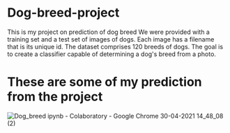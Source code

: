 # Dog-breed-project
This is my project on prediction of dog breed
We were provided with a training set and a test set of images of dogs. Each image has a filename that is its unique id. The dataset comprises 120 breeds of dogs. The goal is to create a classifier capable of determining a dog's breed from a photo.

# These are some of my prediction from the project 
![Dog_breed ipynb - Colaboratory - Google Chrome 30-04-2021 14_48_08 (2)](https://user-images.githubusercontent.com/64539670/116677643-11ab7480-a9c6-11eb-9cc0-80e9cb466803.png)
